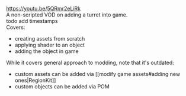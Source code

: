 https://youtu.be/5QRmr2eLiRk  
A non-scripted VOD on adding a turret into game.  
todo add timestamps  
Covers:  
- creating assets from scratch  
- applying shader to an object  
- adding the object in game

While it covers general approach to modding, note that it's outdated:  
- custom assets can be added via [[modify game assets#adding new ones|RegionKit]]  
- custom objects can be added via POM  
